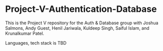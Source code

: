# Project-V-Authentication-Database
This is the Project V repository for the Auth &amp; Database group with Joshua Salmons, Andy Guest, Henil Jariwala, Kuldeep Singh, Saiful Islam, and Krunalkumar Patel.

Languages, tech stack is TBD
